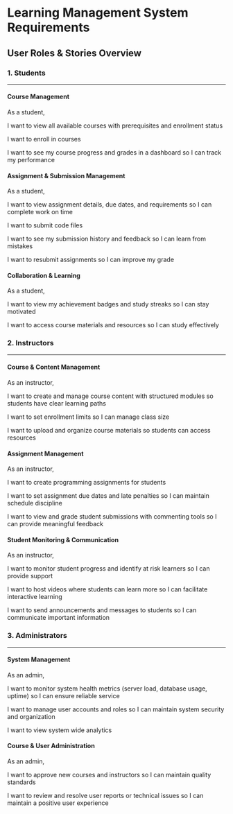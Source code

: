# Learning Management System Requirements

## User Roles & Stories Overview

### 1. Students

---

#### Course Management

As a student,

I want to view all available courses with prerequisites and enrollment status

I want to enroll in courses

I want to see my course progress and grades in a dashboard so I can track my performance

#### Assignment & Submission Management

As a student,

I want to view assignment details, due dates, and requirements so I can complete work on time

I want to submit code files

I want to see my submission history and feedback so I can learn from mistakes

I want to resubmit assignments so I can improve my grade

#### Collaboration & Learning

As a student,

I want to view my achievement badges and study streaks so I can stay motivated

I want to access course materials and resources so I can study effectively

### 2. Instructors

---

#### Course & Content Management

As an instructor,

I want to create and manage course content with structured modules so students have clear learning paths

I want to set enrollment limits so I can manage class size

I want to upload and organize course materials so students can access resources

#### Assignment Management

As an instructor,

I want to create programming assignments for students

I want to set assignment due dates and late penalties so I can maintain schedule discipline

I want to view and grade student submissions with commenting tools so I can provide meaningful feedback

#### Student Monitoring & Communication

As an instructor,

I want to monitor student progress and identify at risk learners so I can provide support

I want to host videos where students can learn more so I can facilitate interactive learning

I want to send announcements and messages to students so I can communicate important information

### 3. Administrators

---

#### System Management

As an admin,

I want to monitor system health metrics (server load, database usage, uptime) so I can ensure reliable service

I want to manage user accounts and roles so I can maintain system security and organization

I want to view system wide analytics

#### Course & User Administration

As an admin,

I want to approve new courses and instructors so I can maintain quality standards

I want to review and resolve user reports or technical issues so I can maintain a positive user experience
